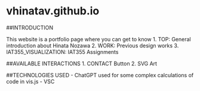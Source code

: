# vhinatav.github.io


##INTRODUCTION

This website is a portfolio page where you can get to know
    1. TOP: General introduction about Hinata Nozawa
    2. WORK: Previous design works
    3. IAT355_VISUALIZATION: IAT355 Assignments


##AVAILABLE INTERACTIONS
    1. CONTACT Button
    2. SVG Art


##TECHNOLOGIES USED
    - ChatGPT used for some complex calculations of code in vis.js
    - VSC